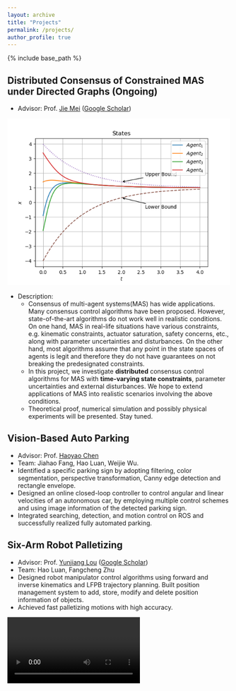 ```yaml
---
layout: archive
title: "Projects"
permalink: /projects/
author_profile: true
---
```


{% include base_path %}


## Distributed Consensus of Constrained MAS under Directed Graphs (Ongoing)

-   Advisor: Prof. [Jie Mei](http://faculty.hitsz.edu.cn/meijie) ([Google Scholar](https://scholar.google.com/citations?user=tyQm5IkAAAAJ)) 

<img src="../images/1ord_basic.png" scale="70%">

-   Description: 
    -   Consensus of multi-agent systems(MAS) has wide applications. Many consensus control algorithms have been proposed. However, state-of-the-art algorithms do not work well in realistic conditions. On one hand, MAS in real-life situations have various constraints, e.g. kinematic constraints, actuator saturation, safety concerns, etc., along with parameter uncertainties and disturbances. On the other hand, most algorithms assume that any point in the state spaces of agents is legit and therefore they do not have guarantees on not breaking the predesignated constraints. 
    -   In this project, we investigate **distributed** consensus control algorithms for MAS with **time-varying state constraints**, parameter uncertainties and external disturbances. We hope to extend applications of MAS into realistic scenarios involving the above conditions. 
    -   Theoretical proof, numerical simulation and possibly physical experiments will be presented. Stay tuned. 



## Vision-Based Auto Parking

-   Advisor: Prof. [Haoyao Chen](http://nrs-lab.com/people/) 
-   Team: Jiahao Fang, Hao Luan, Weijie Wu. 
-   Identified a specific parking sign by adopting filtering, color segmentation, perspective transformation, Canny edge detection and rectangle envelope. 
-   Designed an online closed-loop controller to control angular and linear velocities of an autonomous car, by employing multiple control schemes and using image information of the detected parking sign. 
-   Integrated searching, detection, and motion control on ROS and successfully realized fully automated parking.



## Six-Arm Robot Palletizing 

-   Advisor: Prof. [Yunjiang Lou](http://faculty.hitsz.edu.cn/louyunjiang?lang=en) ([Google Scholar](https://scholar.google.com/citations?user=8Ulrn3cAAAAJ))  
-   Team: Hao Luan, Fangcheng Zhu 
-   Designed robot manipulator control algorithms using forward and inverse kinematics and LFPB trajectory planning. Built position management system to add, store, modify and delete position information of objects. 
-   Achieved fast palletizing motions with high accuracy.

<video src="../videos/Palletize.mp4" controls="controls">
(Due to regulations of the laboratory, we were only allowed to operate the machine with 25% of its max speed, so this video is played with 4X fast forward.)

